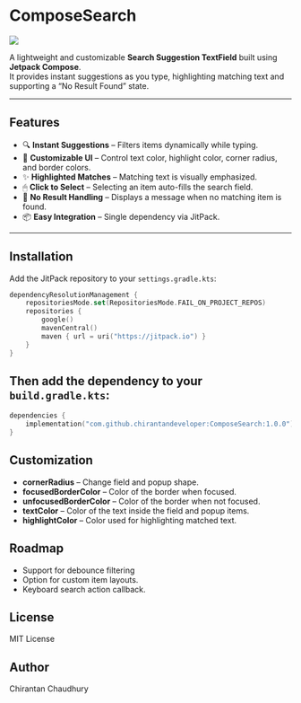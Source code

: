 # ComposeSearch

[![](https://jitpack.io/v/chirantandeveloper/ComposeSearch.svg)](https://jitpack.io/#chirantandeveloper/ComposeSearch)

A lightweight and customizable **Search Suggestion TextField** built using **Jetpack Compose**.  
It provides instant suggestions as you type, highlighting matching text and supporting a “No Result Found” state.

---

## Features
- 🔍 **Instant Suggestions** – Filters items dynamically while typing.
- 🎨 **Customizable UI** – Control text color, highlight color, corner radius, and border colors.
- ✨ **Highlighted Matches** – Matching text is visually emphasized.
- 🖱 **Click to Select** – Selecting an item auto-fills the search field.
- 📝 **No Result Handling** – Displays a message when no matching item is found.
- 📦 **Easy Integration** – Single dependency via JitPack.

---

## Installation

Add the JitPack repository to your `settings.gradle.kts`:
```kotlin
dependencyResolutionManagement {
    repositoriesMode.set(RepositoriesMode.FAIL_ON_PROJECT_REPOS)
    repositories {
        google()
        mavenCentral()
        maven { url = uri("https://jitpack.io") }
    }
}
```
## Then add the dependency to your `build.gradle.kts`:
```kotlin
dependencies {
    implementation("com.github.chirantandeveloper:ComposeSearch:1.0.0")
}
```

## Customization
- **cornerRadius** – Change field and popup shape.
- **focusedBorderColor** – Color of the border when focused.
- **unfocusedBorderColor** – Color of the border when not focused.
- **textColor** – Color of the text inside the field and popup items.
- **highlightColor** – Color used for highlighting matched text.

## Roadmap
- Support for debounce filtering
- Option for custom item layouts.
- Keyboard search action callback.

## License
MIT License

## Author
Chirantan Chaudhury



